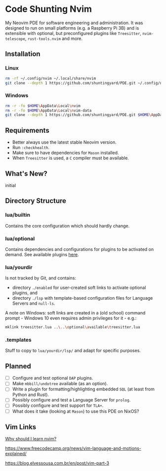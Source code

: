 # Code Shunting Nvim

My Neovim PDE for software engineering and administration. It was designed to run on small platforms (e.g. a Raspberry Pi 3B) and is extensible with optional, but preconfigured plugins like `Treesitter`, `nvim-telescope`, `rust-tools.nvim` and more.

## Installation

### Linux

```sh
rm -rf ~/.config/nvim ~/.local/share/nvim
git clone --depth 1 https://github.com/shuntingyard/PDE.git ~/.config/nvim

```

### Windows

```sh
rm -r -fo $HOME\AppData\Local\nvim
rm -r -fo $HOME\AppData\Local\nvim-data
git clone --depth 1 https://github.com/shuntingyard/PDE.git $HOME\AppData\Local\nvim

```

## Requirements

- Better always use the latest stable Neovim version.
- Run `:checkhealth`.
- Make sure to have dependencies for `Mason` installed.
- When `Treesitter` is used, a `C` compiler must be available.

## What's New?

initial

## Directory Structure

### lua/builtin

Contains the core configuration which should hardly change.

### lua/optional

Contains dependencies and configurations for plugins to be activated on demand. See available plugins [here](lua/optional/available/).

### lua/yourdir

Is not tracked by Git, and contains:

- directory `./enabled` for user-created soft links to activate optional plugins, and
- directory `./lsp` with template-based configuration files for Language Servers and `null-ls`.

A note on Windows: soft links are created in a (old school) command prompt - Windows 10 even requires admin privileges for it - e.g.:

```sh
mklink treesitter.lua ..\..\optional\available\treesitter.lua
```

### .templates

Stuff to copy to `lua/yourdir/lsp/` and adapt for specific purposes.

## Planned

- [ ] Configure and test optional `DAP` plugins.
- [ ] Make `mbbill/undotree` available (as an option).
- [ ] Write a plugin for formatting/highlighting embedded `SQL` (at least from Python and Rust).
- [ ] Possibly configure and test a Language Server for `prolog`.
- [ ] Possibly configure and test support for `TLA+`.
- [ ] What does it take (looking at `Mason`) to use this PDE on NixOS?

## Vim Links

[Why should I learn nvim?](https://ofirgall.github.io/learn-nvim/)

<https://www.freecodecamp.org/news/vim-language-and-motions-explained/>

<https://blog.elvessousa.com.br/en/post/vim-part-3>
